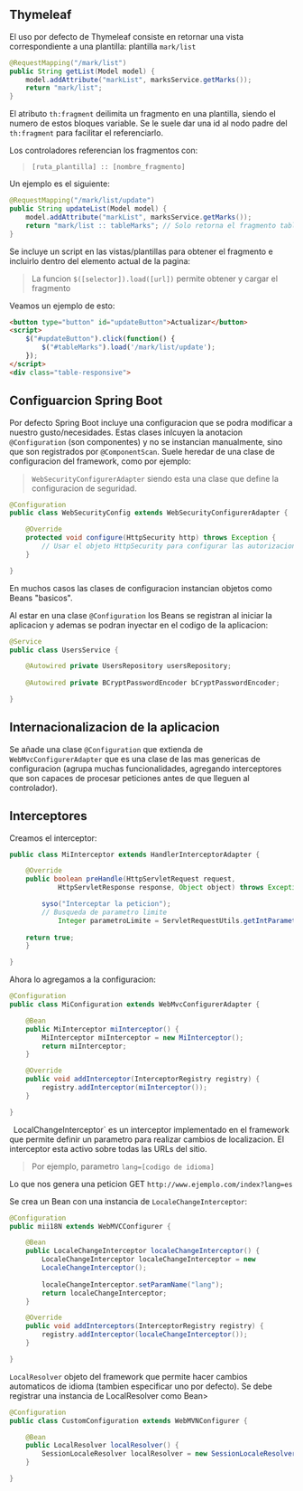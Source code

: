 ## Thymeleaf
El uso por defecto de Thymeleaf consiste en retornar una vista correspondiente a una plantilla: plantilla `mark/list`
```java
@RequestMapping("/mark/list")
public String getList(Model model) {
	model.addAttribute("markList", marksService.getMarks());
	return "mark/list";
}
```

El atributo `th:fragment` deilimita un fragmento en una plantilla, siendo el numero de estos bloques variable. Se le suele dar una id al nodo padre del `th:fragment` para facilitar el referenciarlo.

Los controladores referencian los fragmentos con:
> `[ruta_plantilla] :: [nombre_fragmento]`

Un ejemplo es el siguiente:
```java
@RequestMapping("/mark/list/update")
public String updateList(Model model) {
	model.addAttribute("markList", marksService.getMarks());
	return "mark/list :: tableMarks"; // Solo retorna el fragmento tableMarks
}
```

Se incluye un script en las vistas/plantillas para obtener el fragmento e incluirlo dentro del elemento actual de la pagina:
> La funcion `$([selector]).load([url])` permite obtener y cargar el fragmento

Veamos un ejemplo de esto:
```html
<button type="button" id="updateButton">Actualizar</button>
<script>
	$("#updateButton").click(function() {
		$("#tableMarks").load('/mark/list/update');
	});
</script>
<div class="table-responsive">
```


## Configuarcion Spring Boot
Por defecto Spring Boot incluye una configuracion que se podra modificar a nuestro gusto/necesidades.
Estas clases inlcuyen la anotacion `@Configuration` (son componentes) y no se instancian manualmente, sino que son registrados por `@ComponentScan`.
Suele heredar de una clase de configuracion del framework, como por ejemplo:
> `WebSecurityConfigurerAdapter` siendo esta una clase que define la configuracion de seguridad.

```java
@Configuration
public class WebSecurityConfig extends WebSecurityConfigurerAdapter {

	@Override
	protected void configure(HttpSecurity http) throws Exception {
		// Usar el objeto HttpSecurity para configurar las autorizaciones
	}

}
```
En muchos casos las clases de configuracion instancian objetos como Beans "basicos".

Al estar en una clase `@Configuration` los Beans se registran al iniciar la aplicacion y ademas se podran inyectar en el codigo de la aplicacion:
```java
@Service
public class UsersService {

	@Autowired private UsersRepository usersRepository;
	
	@Autowired private BCryptPasswordEncoder bCryptPasswordEncoder;

}
```



## Internacionalizacion de la aplicacion
Se añade una clase `@Configuration` que extienda de `WebMvcConfigurerAdapter` que es una clase de las mas genericas de configuracion (agrupa muchas funcionalidades, agregando interceptores que son capaces de procesar peticiones antes de que lleguen al controlador).

## Interceptores
Creamos el interceptor:
```java
public class MiInterceptor extends HandlerInterceptorAdapter {

	@Override
	public boolean preHandle(HttpServletRequest request, 
			HttpServletResponse response, Object object) throws Exception {

		syso("Interceptar la peticion");
		// Busqueda de parametro limite
			Integer parametroLimite = ServletRequestUtils.getIntParameter(request, "limite", 0);
		
	return true;
	}

}
```

Ahora lo agregamos a la configuracion:
```java
@Configuration
public class MiConfiguration extends WebMvcConfigurerAdapter {

	@Bean
	public MiInterceptor miInterceptor() {
		MiInterceptor miInterceptor = new MiInterceptor();
		return miInterceptor;
	}

	@Override
	public void addInterceptor(InterceptorRegistry registry) {
		registry.addInterceptor(miInterceptor());
	}

}
```

`
`LocalChangeInterceptor` es un interceptor implementado en el framework que permite definir un parametro para realizar cambios de localizacion. El interceptor esta activo sobre todas las URLs del sitio.
> Por ejemplo, parametro `lang=[codigo de idioma]`

Lo que nos genera una peticion GET `http://www.ejemplo.com/index?lang=es`

Se crea un Bean con una instancia de `LocaleChangeInterceptor`:
```java
@Configuration
public mii18N extends WebMVCConfigurer {

	@Bean
	public LocaleChangeInterceptor localeChangeInterceptor() {
		LocaleChangeInterceptor localeChangeInterceptor = new 
		LocaleChangeInterceptor();
		
		localeChangeInterceptor.setParamName("lang");
		return localeChangeInterceptor;
	}

	@Override
	public void addInterceptors(InterceptorRegistry registry) {
		registry.addInterceptor(localeChangeInterceptor());
	}

}
```


`LocalResolver` objeto del framework que permite hacer cambios automaticos de idioma (tambien especificar uno por defecto). Se debe registrar una instancia de LocalResolver como Bean>
```java
@Configuration
public class CustomConfiguration extends WebMVNConfigurer {

	@Bean
	public LocalResolver localResolver() {
		SessionLocaleResolver localResolver = new SessionLocaleResolver();
	}

}
```